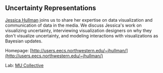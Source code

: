 ## Uncertainty Representations

[Jessica Hullman](https://twitter.com/jessicahullman?lang=en) joins us to share her expertise on data visualization and communication of data in the media.  We discuss Jessica's work on visualizing uncertainty, interviewing visualization designers on why they don't visualize uncertainty, and modeling interactions with visualizations as Bayesian updates.

Homepage: [http://users.eecs.northwestern.edu/~jhullman/](http://users.eecs.northwestern.edu/~jhullman/)


Lab: [MU Collective](https://mucollective.co)

